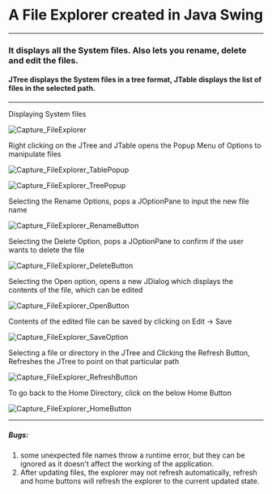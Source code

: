 # A File Explorer created in Java Swing
***
### It displays all the System files. Also lets you rename, delete and edit the files.

#### JTree displays the System files in a tree format, JTable displays the list of files in the selected path.
---
Displaying System files

![Capture_FileExplorer](https://github.com/04xRaynal/File_Explorer_JavaSwing/blob/c37826868ebdf6027fafe371352a9f5d0ed2f824/Captured%20Images/Capture_FileExplorer.PNG)



Right clicking on the JTree and JTable opens the Popup Menu of Options to manipulate files

![Capture_FileExplorer_TablePopup](https://github.com/04xRaynal/File_Explorer_JavaSwing/blob/c37826868ebdf6027fafe371352a9f5d0ed2f824/Captured%20Images/Capture_FileExplorer_TablePopup.PNG)

![Capture_FileExplorer_TreePopup](https://github.com/04xRaynal/File_Explorer_JavaSwing/blob/c37826868ebdf6027fafe371352a9f5d0ed2f824/Captured%20Images/Capture_FileExplorer_TreePopup.PNG)



Selecting the Rename Options, pops a JOptionPane to input the new file name

![Capture_FileExplorer_RenameButton](https://github.com/04xRaynal/File_Explorer_JavaSwing/blob/c37826868ebdf6027fafe371352a9f5d0ed2f824/Captured%20Images/Capture_FileExplorer_RenameButton.PNG)



Selecting the Delete Option, pops a JOptionPane to confirm if the user wants to delete the file

![Capture_FileExplorer_DeleteButton](https://github.com/04xRaynal/File_Explorer_JavaSwing/blob/c37826868ebdf6027fafe371352a9f5d0ed2f824/Captured%20Images/Capture_FileExplorer_DeleteButton.PNG)



Selecting the Open option, opens a new JDialog which displays the contents of the file, which can be edited

![Capture_FileExplorer_OpenButton](https://github.com/04xRaynal/File_Explorer_JavaSwing/blob/c37826868ebdf6027fafe371352a9f5d0ed2f824/Captured%20Images/Capture_FileExplorer_OpenButton.PNG)



Contents of the edited file can be saved by clicking on Edit -> Save

![Capture_FileExplorer_SaveOption](https://github.com/04xRaynal/File_Explorer_JavaSwing/blob/c37826868ebdf6027fafe371352a9f5d0ed2f824/Captured%20Images/Capture_FileExplorer_SaveOption.PNG)



Selecting a file or directory in the JTree and Clicking the Refresh Button, Refreshes the JTree to point on that particular path

![Capture_FileExplorer_RefreshButton](https://github.com/04xRaynal/File_Explorer_JavaSwing/blob/c37826868ebdf6027fafe371352a9f5d0ed2f824/Captured%20Images/Capture_FileExplorer_RefreshButton.PNG)



To go back to the Home Directory, click on the below Home Button

![Capture_FileExplorer_HomeButton](https://github.com/04xRaynal/File_Explorer_JavaSwing/blob/c37826868ebdf6027fafe371352a9f5d0ed2f824/Captured%20Images/Capture_FileExplorer_HomeButton.PNG)



---
##### Bugs:
1. some unexpected file names throw a runtime error, but they can be ignored as it doesn't affect the working of the application.
2. After updating files, the explorer may not refresh automatically, refresh and home buttons will refresh the explorer to the current updated state.